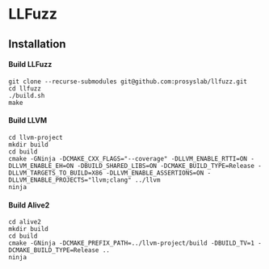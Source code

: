 # LLFuzz

## Installation
#### Build LLFuzz
```
git clone --recurse-submodules git@github.com:prosyslab/llfuzz.git
cd llfuzz
./build.sh
make
```
#### Build LLVM
```
cd llvm-project
mkdir build
cd build
cmake -GNinja -DCMAKE_CXX_FLAGS="--coverage" -DLLVM_ENABLE_RTTI=ON -DLLVM_ENABLE_EH=ON -DBUILD_SHARED_LIBS=ON -DCMAKE_BUILD_TYPE=Release -DLLVM_TARGETS_TO_BUILD=X86 -DLLVM_ENABLE_ASSERTIONS=ON -DLLVM_ENABLE_PROJECTS="llvm;clang" ../llvm
ninja
```
#### Build Alive2
```
cd alive2
mkdir build
cd build
cmake -GNinja -DCMAKE_PREFIX_PATH=../llvm-project/build -DBUILD_TV=1 -DCMAKE_BUILD_TYPE=Release ..
ninja
```
